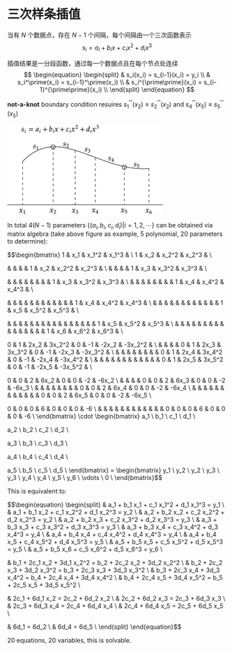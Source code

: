 # 三次样条插值

当有 $N$ 个数据点，存在 $N-1$ 个间隔，每个间隔由一个三次函数表示
$$ s_i = a_i + b_i x + c_i x^2 + d_i x^3 $$

插值结果是一分段函数，通过每一个数据点且在每个节点处连续
$$
\begin{equation}
\begin{split}
& s_i(x_i) = s_{i-1}(x_i)  = y_i \\
& s_i^\prime(x_i) = s_{i-1}^\prime(x_i) \\
& s_i^{\prime\prime}(x_i) = s_{i-1}^{\prime\prime}(x_i) \\
\end{split}
\end{equation}
$$

**not-a-knot** boundary condition resuires $s_1^{\prime\prime\prime}(x_2) \equiv s_2^{\prime\prime\prime}(x_2)$ and $s_4^{\prime\prime\prime}(x_5) \equiv s_5^{\prime\prime\prime}(x_5)$

![image](./doc.png)

In total $4(N-1)$ parameters $\{(a_i, b_i, c_i, d_i)|i=1,2,\cdots\}$ can be obtained via matrix algebra (take above figure as example, 5 polynomial, 20 parameters to determine):

$$\begin{bmatrix}
1 & x_1 & x_1^2 & x_1^3 & \\
1 & x_2 & x_2^2 & x_2^3 & \\

  &     &       &       & 1 & x_2 & x_2^2 & x_2^3 & \\
  &     &       &       & 1 & x_3 & x_3^2 & x_3^3 & \\

  &     &       &       &   &     &       &       & 1 & x_3 & x_3^2 & x_3^3 & \\
    &     &       &       &   &     &       &       & 1 & x_4 & x_4^2 & x_4^3 & \\

  &     &       &       &   &     &       &       &   &     &       &       & 1 & x_4 & x_4^2 & x_4^3 &  \\
    &     &       &       &   &     &       &       &   &     &       &       & 1 & x_5 & x_5^2 & x_5^3 &  \\

  &     &       &       &   &     &       &       &   &     &       &       &       &       &   &     & 1 & x_5 & x_5^2 & x_5^3 & \\
    &     &       &       &   &     &       &       &   &     &       &       &       &       &   &     & 1 & x_6 & x_6^2 & x_6^3 & \\

0 & 1 & 2x_2 & 3x_2^2 & 0 & -1 & -2x_2 & -3x_2^2 & \\
  &   &      &        & 0 & 1 & 2x_3 & 3x_3^2 & 0 & -1 & -2x_3 & -3x_3^2 & \\
  &   &      &        &   &   &      &        & 0 & 1 & 2x_4 & 3x_4^2 & 0 & -1 & -2x_4 & -3x_4^2 & \\
  &   &      &        &   &   &      &        &   &   &      &        & 0 & 1 & 2x_5 & 3x_5^2 & 0 & -1 & -2x_5 & -3x_5^2 & \\

0 & 0 & 2 & 6x_2 & 0 & 0 & -2 & -6x_2 \\
  &   &   &      & 0 & 0 & 2 & 6x_3 & 0 & 0 & -2 & -6x_3 \\
  &   &   &      &   &   &   &      & 0 & 0 & 2 & 6x_4 & 0 & 0 & -2 & -6x_4 \\
  &   &   &      &   &   &   &      &   &   &   &      & 0 & 0 & 2 & 6x_5 & 0 & 0 & -2 & -6x_5 \\

0 & 0 & 0 & 6 & 0 & 0 & 0 & -6 \\
  &   &   &      &   &   &   &      &   &   &   &      & 0 & 0 & 0 & 6 & 0 & 0 & 0 & -6 \\
\end{bmatrix} \cdot \begin{bmatrix}
a_1 \\
b_1 \\
c_1 \\
d_1 \\

a_2 \\
b_2 \\
c_2 \\
d_2 \\

a_3 \\
b_3 \\
c_3 \\
d_3 \\

a_4 \\
b_4 \\
c_4 \\
d_4 \\

a_5 \\
b_5 \\
c_5 \\
d_5 \\
\end{bmatrix} = \begin{bmatrix}
y_1 \\
y_2 \\
y_2 \\
y_3 \\
y_3 \\
y_4 \\
y_4 \\
y_5 \\
y_6 \\
\vdots \\
0 \\
\end{bmatrix}$$

This is equivalent to:

$$\begin{equation}
\begin{split}
& a_1 + b_1 x_1 + c_1 x_1^2 + d_1 x_1^3 = y_1 \\
& a_1 + b_1 x_2 + c_1 x_2^2 + d_1 x_2^3 = y_2 \\
& a_2 + b_2 x_2 + c_2 x_2^2 + d_2 x_2^3 = y_2 \\
& a_2 + b_2 x_3 + c_2 x_3^2 + d_2 x_3^3 = y_3 \\
& a_3 + b_3 x_3 + c_3 x_3^2 + d_3 x_3^3 = y_3 \\
& a_3 + b_3 x_4 + c_3 x_4^2 + d_3 x_4^3 = y_4 \\
& a_4 + b_4 x_4 + c_4 x_4^2 + d_4 x_4^3 = y_4 \\
& a_4 + b_4 x_5 + c_4 x_5^2 + d_4 x_5^3 = y_5 \\
& a_5 + b_5 x_5 + c_5 x_5^2 + d_5 x_5^3 = y_5 \\
& a_5 + b_5 x_6 + c_5 x_6^2 + d_5 x_6^3 = y_6 \\

& b_1 + 2c_1 x_2 + 3d_1 x_2^2 = b_2 + 2c_2 x_2 + 3d_2 x_2^2 \\
& b_2 + 2c_2 x_3 + 3d_2 x_3^2 = b_3 + 2c_3 x_3 + 3d_3 x_3^2 \\
& b_3 + 2c_3 x_4 + 3d_3 x_4^2 = b_4 + 2c_4 x_4 + 3d_4 x_4^2 \\
& b_4 + 2c_4 x_5 + 3d_4 x_5^2 = b_5 + 2c_5 x_5 + 3d_5 x_5^2 \\

& 2c_1 + 6d_1 x_2 = 2c_2 + 6d_2 x_2 \\
& 2c_2 + 6d_2 x_3 = 2c_3 + 6d_3 x_3 \\
& 2c_3 + 6d_3 x_4 = 2c_4 + 6d_4 x_4 \\
& 2c_4 + 6d_4 x_5 = 2c_5 + 6d_5 x_5 \\

& 6d_1 = 6d_2 \\
& 6d_4 = 6d_5 \\
\end{split}
\end{equation}$$

20 equations, 20 variables, this is solvable. 